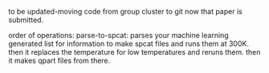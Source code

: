 to be updated-moving code from group cluster to git now that paper is submitted.

order of operations:
parse-to-spcat: parses your machine learning generated list for information to make spcat files and runs them at 300K. then it replaces the temperature for low temperatures and reruns them. then it makes qpart files from there.

